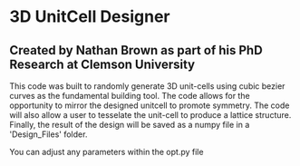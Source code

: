 # 3D UnitCell Designer
## Created by Nathan Brown as part of his PhD Research at Clemson University

This code was built to randomly generate 3D unit-cells using cubic bezier curves
as the fundamental building tool. The code allows for the opportunity to mirror the designed 
unitcell to promote symmetry. The code will also allow a user to tesselate the unit-cell to produce
a lattice structure. Finally, the result of the design will be saved as a numpy file in a 'Design_Files' folder.


You can adjust any parameters within the opt.py file

